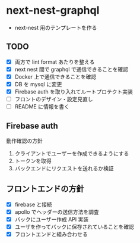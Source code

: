 # next-nest-graphql

- next-nest 用のテンプレートを作る

## TODO

- [x] 両方で lint format あたりを整える
- [x] next nest 間で graphql で通信できることを確認
- [x] Docker 上で通信できることを確認
- [x] DB を mysql に変更
- [x] Firebase auth を取り入れてルートプロテクト実装
- [ ] フロントのデザイン・設定見直し
- [ ] README に情報を書く

## Firebase auth

動作確認の方針

1. クライアントでユーザーを作成できるようにする
2. トークンを取得
3. バックエンドにリクエストを送れるか検証

## フロントエンドの方針

- [x] firebase と接続
- [x] apollo でヘッダーの送信方法を調査
- [x] バックにユーザー作成 API 実装
- [x] ユーザを作ってバックに保存されていることを確認
- [x] フロントエンドと組み合わせる
